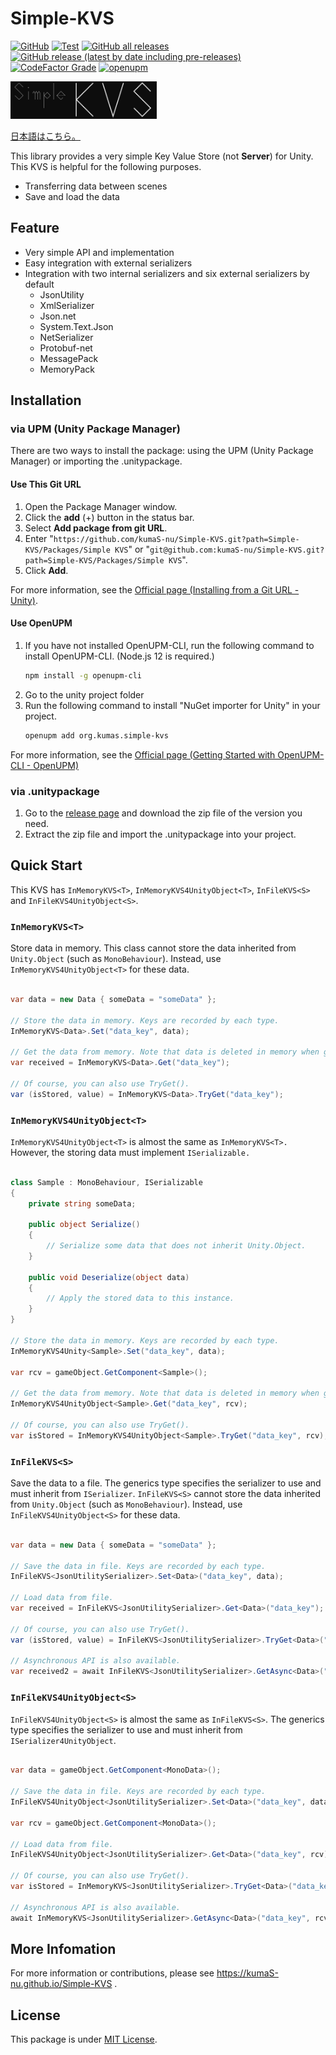 # Simple-KVS

[![GitHub](https://img.shields.io/github/license/kumaS-nu/Simple-KVS)](https://github.com/kumaS-nu/Simple-KVS/blob/master/LICENSE)
[![Test](https://github.com/kumaS-nu/Simple-KVS/workflows/Test/badge.svg?branch=main&event=push)](https://github.com/kumaS-nu/Simple-KVS/actions)
[![GitHub all releases](https://img.shields.io/github/downloads/kumaS-nu/Simple-KVS/total)](https://github.com/kumaS-nu/Simple-KVSy/releases)
[![GitHub release (latest by date including pre-releases)](https://img.shields.io/github/downloads-pre/kumaS-nu/Simple-KVS/latest/total)](https://github.com/kumaS-nu/Simple-KVS/releases)
[![CodeFactor Grade](https://img.shields.io/codefactor/grade/github/kumaS-nu/Simple-KVS)](https://www.codefactor.io/repository/github/kumaS-nu/Simple-KVS)
[![openupm](https://img.shields.io/npm/v/org.kumas.simple-kvs?label=openupm&registry_uri=https://package.openupm.com)](https://openupm.com/packages/org.kumas.simple-kvs/)

<img src="logo.svg" alt="Simple KVS logo" height="60">

[日本語はこちら。](README_jp.md)

This library provides a very simple Key Value Store (not **Server**) for Unity.
This KVS is helpful for the following purposes.
- Transferring data between scenes
- Save and load the data

## Feature

- Very simple API and implementation
- Easy integration with external serializers
- Integration with two internal serializers and six external serializers by default
    - JsonUtility
    - XmlSerializer
    - Json.net
    - System.Text.Json
    - NetSerializer
    - Protobuf-net
    - MessagePack
    - MemoryPack

## Installation

### via UPM (Unity Package Manager)

 There are two ways to install the package: using the UPM (Unity Package Manager) or importing the .unitypackage.

#### Use This Git URL

1. Open the Package Manager window.
1. Click the **add** (+) button in the status bar.
1. Select **Add package from git URL**.
1. Enter "`https://github.com/kumaS-nu/Simple-KVS.git?path=Simple-KVS/Packages/Simple KVS`" or "`git@github.com:kumaS-nu/Simple-KVS.git?path=Simple-KVS/Packages/Simple KVS`".
1. Click **Add**.

 For more information, see the [Official page (Installing from a Git URL - Unity)](https://docs.unity3d.com/Manual/upm-ui-giturl.html).

#### Use OpenUPM

1. If you have not installed OpenUPM-CLI, run the following command to install OpenUPM-CLI. (Node.js 12 is required.)
    ```bash
    npm install -g openupm-cli
    ```
1. Go to the unity project folder
1. Run the following command to install "NuGet importer for Unity" in your project.
    ```bash
    openupm add org.kumas.simple-kvs
    ```

 For more information, see the [Official page (Getting Started with OpenUPM-CLI - OpenUPM)](https://openupm.com/docs/getting-started.html)

### via .unitypackage

1. Go to the [release page](https://github.com/kumaS-nu/Simple-KVS/releases) and download the zip file of the version you need.
1. Extract the zip file and import the .unitypackage into your project.

## Quick Start

This KVS has `InMemoryKVS<T>`, `InMemoryKVS4UnityObject<T>`, `InFileKVS<S>` and `InFileKVS4UnityObject<S>`.

### `InMemoryKVS<T>`

Store data in memory. This class cannot store the data inherited from `Unity.Object` (such as `MonoBehaviour`). Instead, use `InMemoryKVS4UnityObject<T>` for these data.

```csharp

var data = new Data { someData = "someData" };

// Store the data in memory. Keys are recorded by each type.
InMemoryKVS<Data>.Set("data_key", data);

// Get the data from memory. Note that data is deleted in memory when getting data by default.
var received = InMemoryKVS<Data>.Get("data_key");

// Of course, you can also use TryGet().
var (isStored, value) = InMemoryKVS<Data>.TryGet("data_key");

```

### `InMemoryKVS4UnityObject<T>`

`InMemoryKVS4UnityObject<T>` is almost the same as `InMemoryKVS<T>.` However, the storing data must implement `ISerializable.`

```csharp

class Sample : MonoBehaviour, ISerializable
{
    private string someData;

    public object Serialize()
    {
        // Serialize some data that does not inherit Unity.Object.
    }

    public void Deserialize(object data)
    {
        // Apply the stored data to this instance.
    }
}

// Store the data in memory. Keys are recorded by each type.
InMemoryKVS4Unity<Sample>.Set("data_key", data);

var rcv = gameObject.GetComponent<Sample>();

// Get the data from memory. Note that data is deleted in memory when getting data by default.
InMemoryKVS4UnityObject<Sample>.Get("data_key", rcv);

// Of course, you can also use TryGet().
var isStored = InMemoryKVS4UnityObject<Sample>.TryGet("data_key", rcv);

```

### `InFileKVS<S>`

Save the data to a file. The generics type specifies the serializer to use and must inherit from `ISerializer`. `InFileKVS<S>` cannot store the data inherited from `Unity.Object` (such as `MonoBehaviour`). Instead, use `InFileKVS4UnityObject<S>` for these data.

```csharp

var data = new Data { someData = "someData" };

// Save the data in file. Keys are recorded by each type.
InFileKVS<JsonUtilitySerializer>.Set<Data>("data_key", data);

// Load data from file.
var received = InFileKVS<JsonUtilitySerializer>.Get<Data>("data_key");

// Of course, you can also use TryGet().
var (isStored, value) = InFileKVS<JsonUtilitySerializer>.TryGet<Data>("data_key");

// Asynchronous API is also available.
var received2 = await InFileKVS<JsonUtilitySerializer>.GetAsync<Data>("data_key");

```

### `InFileKVS4UnityObject<S>`

`InFileKVS4UnityObject<S>` is almost the same as `InFileKVS<S>`. The generics type specifies the serializer to use and must inherit from `ISerializer4UnityObject`.

```csharp

var data = gameObject.GetComponent<MonoData>();

// Save the data in file. Keys are recorded by each type.
InFileKVS4UnityObject<JsonUtilitySerializer>.Set<Data>("data_key", data);

var rcv = gameObject.GetComponent<MonoData>();

// Load data from file.
InFileKVS4UnityObject<JsonUtilitySerializer>.Get<Data>("data_key", rcv);

// Of course, you can also use TryGet().
var isStored = InMemoryKVS<JsonUtilitySerializer>.TryGet<Data>("data_key", rcv);

// Asynchronous API is also available.
await InMemoryKVS<JsonUtilitySerializer>.GetAsync<Data>("data_key", rcv);

```

## More Infomation

For more information or contributions, please see https://kumaS-nu.github.io/Simple-KVS .

## License

This package is under [MIT License](LICENSE).
